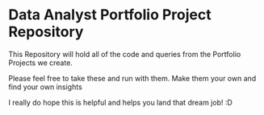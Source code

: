# Data Analyst Portfolio Project Repository

This Repository will hold all of the code and queries from the Portfolio Projects we create.

Please feel free to take these and run with them. Make them your own and find your own insights

I really do hope this is helpful and helps you land that dream job! :D
